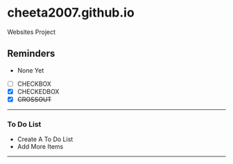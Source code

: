 # cheeta2007.github.io
Websites Project
## Reminders
- None Yet
- [ ] CHECKBOX
- [x] CHECKEDBOX
- [x] <del>CROSSOUT </del>
---
### To Do List
- Create A To Do List
- Add More Items
---